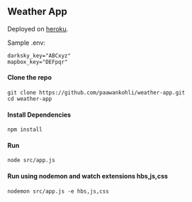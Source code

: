 ## Weather App
Deployed on [heroku](https://weatherrn.herokuapp.com/).

Sample .env: 
```
darksky_key="ABCxyz"
mapbox_key="DEFpqr"
```

#### Clone the repo
```git clone https://github.com/paawankohli/weather-app.git```
</br>
```cd weather-app```

#### Install Dependencies
```npm install```

#### Run
```node src/app.js```

#### Run using nodemon and watch extensions hbs,js,css
```nodemon src/app.js -e hbs,js,css```
</br>
